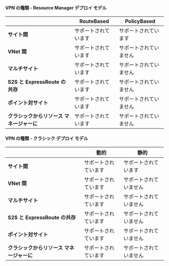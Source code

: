 #### VPN の種類 - Resource Manager デプロイ モデル
|  | **RouteBased** | **PolicyBased** |
| --- | --- | --- |
| **サイト間** |サポートされています |サポートされています |
| **VNet 間** |サポートされています |サポートされていません |
| **マルチサイト** |サポートされています |サポートされていません |
| **S2S と ExpressRoute の共存** |サポートされています |サポートされていません |
| **ポイント対サイト** |サポートされています |サポートされていません |
| **クラシックからリソース マネージャーに** |サポートされています |サポートされていません |

#### VPN の種類 - クラシック デプロイ モデル
|  | **動的** | **静的** |
| --- | --- | --- |
| **サイト間** |サポートされています |サポートされています |
| **VNet 間** |サポートされています |サポートされていません |
| **マルチサイト** |サポートされています |サポートされていません |
| **S2S と ExpressRoute の共存** |サポートされています |サポートされていません |
| **ポイント対サイト** |サポートされています |サポートされていません |
| **クラシックからリソース マネージャーに** |サポートされています |サポートされていません |

<!---HONumber=AcomDC_0907_2016-->